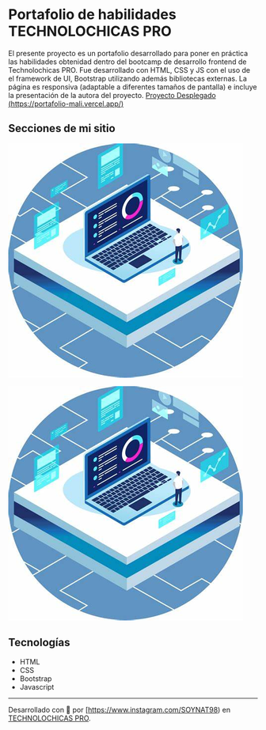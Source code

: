 # Portafolio de habilidades TECHNOLOCHICAS PRO
El presente proyecto es un portafolio desarrollado para poner en práctica las habilidades obtenidad dentro del bootcamp de desarrollo frontend de Technolochicas PRO.
Fue desarrollado con HTML, CSS y JS con el uso de el framework de UI, Bootstrap utilizando además bibliotecas externas.
La página es responsiva (adaptable a diferentes tamaños de pantalla) e incluye la presentación de la autora del proyecto.
[Proyecto Desplegado (https://portafolio-mali.vercel.app/)](https://portafolio/)
## Secciones de mi sitio

![Presentacion](assets\readme\proyecto1.jpeg)

![habilidades](assets\readme\proyecto1.jpeg)

## Tecnologías
* HTML
* CSS
* Bootstrap
* Javascript
---
Desarrollado con 💜 por [https://www.instagram.com/SOYNAT98) en [TECHNOLOCHICAS PRO](https://tecnolochicas.mx/).


